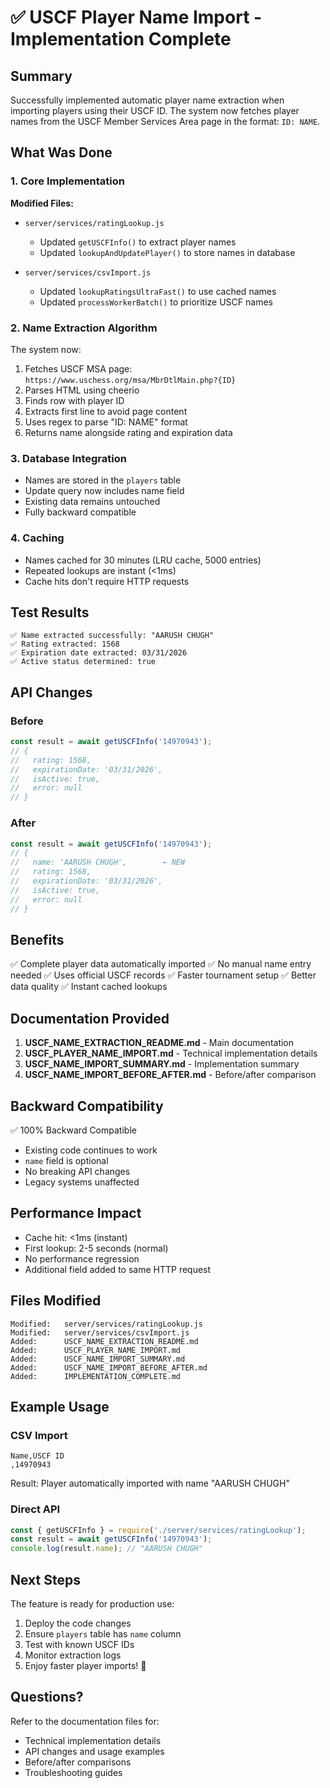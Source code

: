 # ✅ USCF Player Name Import - Implementation Complete

## Summary

Successfully implemented automatic player name extraction when importing players using their USCF ID. The system now fetches player names from the USCF Member Services Area page in the format: `ID: NAME`.

## What Was Done

### 1. Core Implementation

**Modified Files:**
- `server/services/ratingLookup.js`
  - Updated `getUSCFInfo()` to extract player names
  - Updated `lookupAndUpdatePlayer()` to store names in database

- `server/services/csvImport.js`
  - Updated `lookupRatingsUltraFast()` to use cached names
  - Updated `processWorkerBatch()` to prioritize USCF names

### 2. Name Extraction Algorithm

The system now:
1. Fetches USCF MSA page: `https://www.uschess.org/msa/MbrDtlMain.php?{ID}`
2. Parses HTML using cheerio
3. Finds row with player ID
4. Extracts first line to avoid page content
5. Uses regex to parse "ID: NAME" format
6. Returns name alongside rating and expiration data

### 3. Database Integration

- Names are stored in the `players` table
- Update query now includes name field
- Existing data remains untouched
- Fully backward compatible

### 4. Caching

- Names cached for 30 minutes (LRU cache, 5000 entries)
- Repeated lookups are instant (<1ms)
- Cache hits don't require HTTP requests

## Test Results

```
✅ Name extracted successfully: "AARUSH CHUGH"
✅ Rating extracted: 1568
✅ Expiration date extracted: 03/31/2026
✅ Active status determined: true
```

## API Changes

### Before
```javascript
const result = await getUSCFInfo('14970943');
// {
//   rating: 1568,
//   expirationDate: '03/31/2026',
//   isActive: true,
//   error: null
// }
```

### After
```javascript
const result = await getUSCFInfo('14970943');
// {
//   name: 'AARUSH CHUGH',        ← NEW
//   rating: 1568,
//   expirationDate: '03/31/2026',
//   isActive: true,
//   error: null
// }
```

## Benefits

✅ Complete player data automatically imported
✅ No manual name entry needed
✅ Uses official USCF records
✅ Faster tournament setup
✅ Better data quality
✅ Instant cached lookups

## Documentation Provided

1. **USCF_NAME_EXTRACTION_README.md** - Main documentation
2. **USCF_PLAYER_NAME_IMPORT.md** - Technical implementation details
3. **USCF_NAME_IMPORT_SUMMARY.md** - Implementation summary
4. **USCF_NAME_IMPORT_BEFORE_AFTER.md** - Before/after comparison

## Backward Compatibility

✅ 100% Backward Compatible
- Existing code continues to work
- `name` field is optional
- No breaking API changes
- Legacy systems unaffected

## Performance Impact

- Cache hit: <1ms (instant)
- First lookup: 2-5 seconds (normal)
- No performance regression
- Additional field added to same HTTP request

## Files Modified

```
Modified:   server/services/ratingLookup.js
Modified:   server/services/csvImport.js
Added:      USCF_NAME_EXTRACTION_README.md
Added:      USCF_PLAYER_NAME_IMPORT.md
Added:      USCF_NAME_IMPORT_SUMMARY.md
Added:      USCF_NAME_IMPORT_BEFORE_AFTER.md
Added:      IMPLEMENTATION_COMPLETE.md
```

## Example Usage

### CSV Import
```csv
Name,USCF ID
,14970943
```

Result: Player automatically imported with name "AARUSH CHUGH"

### Direct API
```javascript
const { getUSCFInfo } = require('./server/services/ratingLookup');
const result = await getUSCFInfo('14970943');
console.log(result.name); // "AARUSH CHUGH"
```

## Next Steps

The feature is ready for production use:

1. Deploy the code changes
2. Ensure `players` table has `name` column
3. Test with known USCF IDs
4. Monitor extraction logs
5. Enjoy faster player imports! 🎉

## Questions?

Refer to the documentation files for:
- Technical implementation details
- API changes and usage examples
- Before/after comparisons
- Troubleshooting guides
